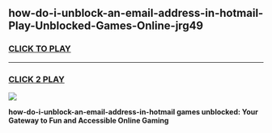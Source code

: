 
## how-do-i-unblock-an-email-address-in-hotmail-Play-Unblocked-Games-Online-jrg49
<h3>
<a href="https://premium76.site?title=how-do-i-unblock-an-email-address-in-hotmail&ref=25A">CLICK TO PLAY</a></h3>
<hr>

<h3>
<a href="https://premium76.site?title=how-do-i-unblock-an-email-address-in-hotmail&ref=25A">CLICK 2 PLAY</a>
  
</h3>

<a href="https://premium76.site?title=how-do-i-unblock-an-email-address-in-hotmail&ref=25A"><img src="https://clearcache.store/games.png"></a>


**how-do-i-unblock-an-email-address-in-hotmail games unblocked: Your Gateway to Fun and Accessible Online Gaming**
